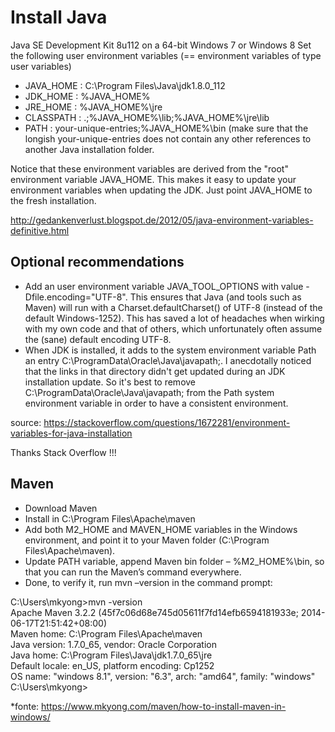# Install Java

Java SE Development Kit 8u112 on a 64-bit Windows 7 or Windows 8
Set the following user environment variables (== environment variables of type user variables)

- JAVA_HOME : C:\Program Files\Java\jdk1.8.0_112
- JDK_HOME  : %JAVA_HOME%
- JRE_HOME  : %JAVA_HOME%\jre
- CLASSPATH : .;%JAVA_HOME%\lib;%JAVA_HOME%\jre\lib
- PATH      : your-unique-entries;%JAVA_HOME%\bin (make sure that the longish your-unique-entries does not contain any other references to another Java installation folder.

Notice that these environment variables are derived from the "root" environment variable JAVA_HOME. This makes it easy to update your environment variables when updating the JDK. Just point JAVA_HOME to the fresh installation.


http://gedankenverlust.blogspot.de/2012/05/java-environment-variables-definitive.html


## Optional recommendations
- Add an user environment variable JAVA_TOOL_OPTIONS with value -Dfile.encoding="UTF-8". This ensures that Java (and tools such as Maven) will run with a Charset.defaultCharset() of UTF-8 (instead of the default Windows-1252). This has saved a lot of headaches when wirking with my own code and that of others, which unfortunately often assume the (sane) default encoding UTF-8.
- When JDK is installed, it adds to the system environment variable Path an entry C:\ProgramData\Oracle\Java\javapath;. I anecdotally noticed that the links in that directory didn't get updated during an JDK installation update. So it's best to remove C:\ProgramData\Oracle\Java\javapath; from the Path system environment variable in order to have a consistent environment.

source: https://stackoverflow.com/questions/1672281/environment-variables-for-java-installation

Thanks Stack Overflow !!!


## Maven

- Download Maven
- Install in C:\Program Files\Apache\maven
- Add both M2_HOME and MAVEN_HOME variables in the Windows environment, and point it to your Maven folder (C:\Program Files\Apache\maven). 
- Update PATH variable, append Maven bin folder – %M2_HOME%\bin, so that you can run the Maven’s command everywhere.
- Done, to verify it, run mvn –version in the command prompt:

C:\Users\mkyong>mvn -version  
Apache Maven 3.2.2 (45f7c06d68e745d05611f7fd14efb6594181933e; 2014-06-17T21:51:42+08:00)  
Maven home: C:\Program Files\Apache\maven  
Java version: 1.7.0_65, vendor: Oracle Corporation  
Java home: C:\Program Files\Java\jdk1.7.0_65\jre  
Default locale: en_US, platform encoding: Cp1252  
OS name: "windows 8.1", version: "6.3", arch: "amd64", family: "windows"  
C:\Users\mkyong>

*fonte: https://www.mkyong.com/maven/how-to-install-maven-in-windows/

